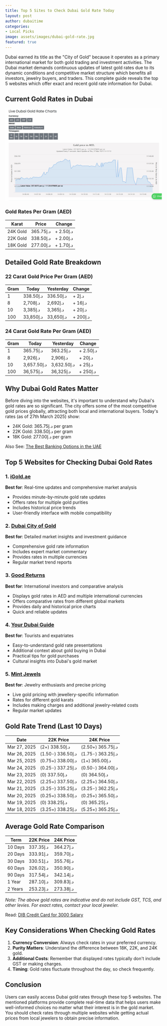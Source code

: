 ```yaml
---
title: Top 5 Sites to Check Dubai Gold Rate Today
layout: post
author: dubaitime
categories: 
- Local Picks
image: assets/images/dubai-gold-rate.jpg
featured: true
--- 
```


Dubai earned its title as the "City of Gold" because it operates as a primary international market for both gold trading and investment activities. The Dubai market demands continuous updates of latest gold rates due to its dynamic conditions and competitive market structure which benefits all investors, jewelry buyers, and traders. This complete guide reveals the top 5 websites which offer exact and recent gold rate information for Dubai.

## Current Gold Rates in Dubai

![igold.ae-site](/assets/images/igold.ae-site.jpg)

### Gold Rates Per Gram (AED)

| Karat   | Price    | Change   |
|---------|---------|----------|
| 24K Gold | د.إ365.75 | + د.إ2.50 |
| 22K Gold | د.إ338.50 | + د.إ2.00  |
| 18K Gold | د.إ277.00 | + د.إ1.70  |

## Detailed Gold Rate Breakdown
### 22 Carat Gold Price Per Gram (AED)

| Gram | Today   | Yesterday | Change  |
|------|---------|-----------|----------|
| 1    | د.إ338.50 | د.إ336.50  | + د.إ2  |
| 8    | د.إ2,708  | د.إ2,692   | + د.إ16  |
| 10   | د.إ3,385  | د.إ3,365   | + د.إ20  |
| 100  | د.إ33,850 | د.إ33,650  | + د.إ200 |

### 24 Carat Gold Rate Per Gram (AED)

| Gram | Today   | Yesterday | Change  |
|------|---------|-----------|----------|
| 1    | د.إ365.75 | د.إ363.25  | + د.إ2.50 |
| 8    | د.إ2,926  | د.إ2,906   | + د.إ20  |
| 10   | د.إ3,657.50 | د.إ3,632.50 | + د.إ25  |
| 100  | د.إ36,575 | د.إ36,325  | + د.إ250 |

## Why Dubai Gold Rates Matter
Before diving into the websites, it's important to understand why Dubai's gold rates are so significant. The city offers some of the most competitive gold prices globally, attracting both local and international buyers. Today's rates (as of 27th March 2025) show:
- 24K Gold: د.إ365.75 per gram
- 22K Gold: د.إ338.50 per gram
- 18K Gold: د.إ277.00 per gram

Also See: [The Best Banking Options in the UAE](https://dubaitime.github.io/the-best-banking-options-in-the-uae/)

## Top 5 Websites for Checking Dubai Gold Rates
### 1. [iGold.ae](https://igold.ae/gold-rate)
**Best for**: Real-time updates and comprehensive market analysis
   - Provides minute-by-minute gold rate updates
   - Offers rates for multiple gold purities
   - Includes historical price trends
   - User-friendly interface with mobile compatibility

### 2. [Dubai City of Gold](https://dubaicityofgold.com/)
**Best for**: Detailed market insights and investment guidance
   - Comprehensive gold rate information
   - Includes expert market commentary
   - Provides rates in multiple currencies
   - Regular market trend reports

### 3. [Good Returns](https://www.goodreturns.in/gold-rates/dubai.html)
**Best for**: International investors and comparative analysis
   - Displays gold rates in AED and multiple international currencies
   - Offers comparative rates from different global markets
   - Provides daily and historical price charts
   - Quick and reliable updates

### 4. [Your Dubai Guide](https://yourdubaiguide.com/dubai-gold-rate-today/)
**Best for**: Tourists and expatriates
   - Easy-to-understand gold rate presentations
   - Additional context about gold buying in Dubai
   - Practical tips for gold purchases
   - Cultural insights into Dubai's gold market

### 5. [Mint Jewels](https://mintjewels.ae/live-gold-price-dubai/)
**Best for**: Jewelry enthusiasts and precise pricing
   - Live gold pricing with jewellery-specific information
   - Rates for different gold karats
   - Includes making charges and additional jewelry-related costs
   - Regular market updates

## Gold Rate Trend (Last 10 Days)

| Date        | 22K Price | 24K Price |
|------------|----------|----------|
| Mar 27, 2025 | د.إ338.50 (+2)  | د.إ365.75 (+2.50)  |
| Mar 26, 2025 | د.إ336.50 (-1.50) | د.إ363.25 (-1.75)  |
| Mar 25, 2025 | د.إ338.00 (+0.75) | د.إ365.00 (+1)  |
| Mar 24, 2025 | د.إ337.25 (-0.25) | د.إ364.00 (-0.50)  |
| Mar 23, 2025 | د.إ337.50 (0)  | د.إ364.50 (0)  |
| Mar 22, 2025 | د.إ337.50 (+2.25) | د.إ364.50 (+2.25)  |
| Mar 21, 2025 | د.إ335.25 (-3.25) | د.إ362.25 (-3.25)  |
| Mar 20, 2025 | د.إ338.50 (+0.25) | د.إ365.50 (+0.25)  |
| Mar 19, 2025 | د.إ338.25 (0)  | د.إ365.25 (0)  |
| Mar 18, 2025 | د.إ338.25 (+3.25) | د.إ365.25 (+5.25)  |

## Average Gold Rate Comparison

| Term    | 22K Price | 24K Price |
|---------|----------|----------|
| 10 Days | د.إ337.35 | د.إ364.27 |
| 20 Days | د.إ333.91 | د.إ359.70 |
| 30 Days | د.إ330.51 | د.إ355.76 |
| 60 Days | د.إ326.02 | د.إ350.90 |
| 90 Days | د.إ317.54 | د.إ342.14 |
| 1 Year  | د.إ287.10 | د.إ309.83 |
| 2 Years | د.إ253.23 | د.إ273.38 |

*Note: The above gold rates are indicative and do not include GST, TCS, and other levies. For exact rates, contact your local jeweler.*

Read: [DIB Credit Card for 3000 Salary](https://dubaitime.github.io/dib-credit-card-for-3000-salary/)

## Key Considerations When Checking Gold Rates
1. **Currency Conversion**: Always check rates in your preferred currency.
2. **Purity Matters**: Understand the difference between 18K, 22K, and 24K gold.
3. **Additional Costs**: Remember that displayed rates typically don't include GST or making charges.
4. **Timing**: Gold rates fluctuate throughout the day, so check frequently.

## Conclusion
Users can easily access Dubai gold rates through these top 5 websites. The mentioned platforms provide complete real-time data that helps users make well-informed choices no matter what their interest is in the gold market. You should check rates through multiple websites while getting actual prices from local jewelers to obtain precise information.
